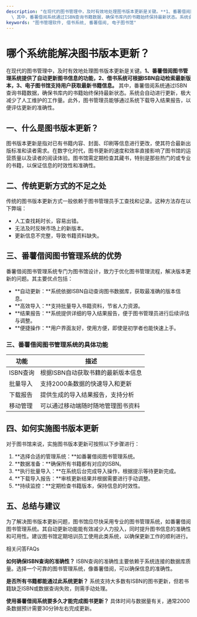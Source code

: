 ```yaml
---
description: "在现代的图书管理中，及时有效地处理图书版本更新是关键。**1、番薯借阅图书管理系统提供了自动更新图书信息的功能，2、借书系统可根据ISBN自动检索最新版本，3、电子图书馆支持用户获取最新书籍信息。**\
  \ 其中，番薯借阅系统通过ISBN查询书籍数据，确保书库内的书籍始终保持最新状态。系统会自动进行更新，极大减少了人工维护的工作量。此外，图书管理员能够通过系统下载导入结果报告，以便评估更新的准确性。"
keywords: "图书管理软件, 借书系统, 番薯借阅, 电子图书馆"
---
```

# 哪个系统能解决图书版本更新？

在现代的图书管理中，及时有效地处理图书版本更新是关键。**1、番薯借阅图书管理系统提供了自动更新图书信息的功能，2、借书系统可根据ISBN自动检索最新版本，3、电子图书馆支持用户获取最新书籍信息。** 其中，番薯借阅系统通过ISBN查询书籍数据，确保书库内的书籍始终保持最新状态。系统会自动进行更新，极大减少了人工维护的工作量。此外，图书管理员能够通过系统下载导入结果报告，以便评估更新的准确性。

## **一、什么是图书版本更新？**

图书版本更新是指对已有书籍内容、封面、印刷等信息进行更改，使其符合最新出版标准和读者需求。在数字化时代，图书更新的速度和效率直接影响了图书馆的运营质量以及读者的阅读体验。图书馆需定期检查其藏书，特别是那些热门的或专业的书籍，以保证信息的时效性和准确性。

## **二、传统更新方式的不足之处**

传统的图书版本更新方式一般依赖于图书管理员手工查找和记录。这种方法存在以下弊端：

- 人工查找耗时长，容易出错。
- 无法及时反映市场上的新版本。
- 更新信息不完整，导致书籍资料缺失。

## **三、番薯借阅图书管理系统的优势**

番薯借阅图书管理系统专门为图书馆设计，致力于优化图书管理流程，解决版本更新的问题。其主要优点包括：

- **自动更新：**系统依据ISBN自动查询图书数据库，获取最准确的版本信息。
- **高效导入：**支持批量导入书籍资料，节省人力资源。
- **结果报告：**系统提供详细的导入结果报告，便于图书管理员进行后续评估与调整。
- **便捷操作：**用户界面友好，使用方便，即使是初学者也能快速上手。

### **三、番薯借阅图书管理系统的具体功能**

| 功能          | 描述                                   |
|---------------|---------------------------------------|
| ISBN查询     | 根据ISBN自动获取书籍的最新版本信息   |
| 批量导入     | 支持2000条数据的快速导入和更新       |
| 下载报告     | 提供生成的导入结果报告，支持分析     |
| 移动管理     | 可以通过移动端随时随地管理图书资料   |

## **四、如何实施图书版本更新**

对于图书馆来说，实施图书版本更新可按照以下步骤进行：

1. **选择合适的管理系统：**如番薯借阅图书管理系统。
2. **数据准备：**确保所有书籍都有对应的ISBN。
3. **执行批量导入：**在系统后台完成导入操作，根据提示等待更新完成。
4. **下载导入报告：**审核更新结果并根据需要进行手动调整。
5. **持续监控：**定期检查书籍版本，保持信息的时效性。

## **五、总结与建议**

为了解决图书版本更新问题，图书馆应尽快采用专业的图书管理系统，如番薯借阅图书管理系统。其自动更新功能能有效减少人力投入，同时提升图书信息的准确性和可用性。建议图书馆定期培训员工使用此类系统，以确保更新工作的顺利进行。

相关问答FAQs

**如何确保ISBN查询的准确性？** ISBN查询的准确性主要依赖于系统连接的数据库质量。选择一个可靠的图书管理系统，像番薯借阅，可以确保信息的准确性。

**是否所有书籍都能通过此系统更新？** 系统支持大多数有ISBN的图书更新，但若书籍缺乏ISBN或数据查询失败，则需手动处理。

**使用番薯借阅系统要多久才能完成图书更新？** 具体时间与数据量有关，通常2000条数据预计需要30分钟左右完成更新。
